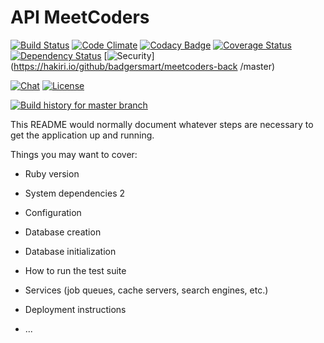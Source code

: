# API MeetCoders
[![Build Status](https://api.travis-ci.org/badgersmart/meetcoders-back.svg)](https://travis-ci.org/badgersmart/meetcoders-back) [![Code Climate](https://codeclimate.com/github/badgersmart/meetcoders-back/badges/gpa.svg)](https://codeclimate.com/github/badgersmart/meetcoders-back) [![Codacy Badge](https://api.codacy.com/project/badge/Grade/322466339dde4cb8930a6b57fcdc8e65)](https://www.codacy.com/app/aljesusg/meetcoders-back?utm_source=github.com&amp;utm_medium=referral&amp;utm_content=badgersmart/meetcoders-back&amp;utm_campaign=Badge_Grade) [![Coverage Status](https://coveralls.io/repos/github/badgersmart/meetcoders-back/badge.svg?branch=master)](https://coveralls.io/github/badgersmart/meetcoders-back?branch=master) [![Dependency Status](https://gemnasium.com/badgersmart/meetcoders-back.svg)](https://gemnasium.com/badgersmart/meetcoders-back) [![Security](https://hakiri.io/github/badgersmart/meetcoders-back/master.svg)](https://hakiri.io/github/badgersmart/meetcoders-back /master)

[![Chat](https://badges.gitter.im/Join%20Chat.svg)](https://gitter.im/meet-coders/meetcoders?utm_source=badge&utm_medium=badge&utm_campaign=pr-badge&utm_content=badge) [![License](http://img.shields.io/badge/license-APACHE2-blue.svg)](https://www.apache.org/licenses/LICENSE-2.0.html)

[![Build history for master branch](https://buildstats.info/travisci/chart/badgersmart/meetcoders-back?branch=master&buildCount=50)](https://travis-ci.org/badgersmart/meetcoders-back/branches)

This README would normally document whatever steps are necessary to get the
application up and running.

Things you may want to cover:

* Ruby version

* System dependencies
2
* Configuration

* Database creation

* Database initialization

* How to run the test suite

* Services (job queues, cache servers, search engines, etc.)

* Deployment instructions

* ...
